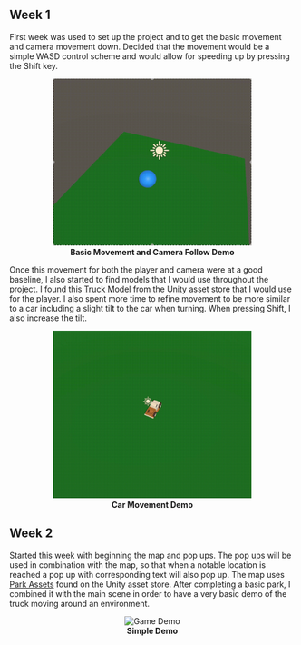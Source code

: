 ## Week 1
First week was used to set up the project and to get the basic movement and camera movement down. Decided that the movement would be a simple WASD control scheme and would allow for speeding up by pressing the Shift key.

<p align="center">
  <img src="Screenshots/BasicMovement.gif" alt="Basic Movement" width="350"/>
  <br>
  <strong>Basic Movement and Camera Follow Demo</strong>
</p>

Once this movement for both the player and camera were at a good baseline, I also started to find models that I would use throughout the project. I found this [Truck Model](https://assetstore.unity.com/packages/3d/vehicles/land/low-poly-mini-pickup-truck-244733) from the Unity asset store that I would use for the player. I also spent more time to refine movement to be more similar to a car including a slight tilt to the car when turning. When pressing Shift, I also increase the tilt.

<p align="center">
  <img src="Screenshots/CarMovement.gif" alt="Car Movement" width="350"/>
  <br>
  <strong>Car Movement Demo</strong>
</p>

## Week 2
Started this week with beginning the map and pop ups. The pop ups will be used in combination with the map, so that when a notable location is reached a pop up with corresponding text will also pop up. The map uses [Park Assets](https://assetstore.unity.com/packages/3d/environments/urban/low-poly-park-61922) found on the Unity asset store. After completing a basic park, I combined it with the main scene in order to have a very basic demo of the truck moving around an environment.

<p align="center">
  <img src="Screenshots/GameDemo.gif" alt="Game Demo" width="350"/>
  <br>
  <strong>Simple Demo</strong>
</p>
